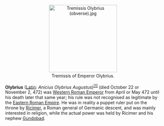 <div class="photo" colspan="2" style="text-align: center; margin: 25px 0 10px;"><a class="image" href="https://en.wikipedia.org/wiki/File:Tremissis_Olybrius_(obverse).jpg"><img alt="Tremissis Olybrius (obverse).jpg" data-file-height="400" data-file-width="401" decoding="async" height="219" src="https://upload.wikimedia.org/wikipedia/commons/thumb/4/41/Tremissis_Olybrius_%28obverse%29.jpg/220px-Tremissis_Olybrius_%28obverse%29.jpg" srcset="https://upload.wikimedia.org/wikipedia/commons/thumb/4/41/Tremissis_Olybrius_%28obverse%29.jpg/330px-Tremissis_Olybrius_%28obverse%29.jpg 1.5x, //upload.wikimedia.org/wikipedia/commons/4/41/Tremissis_Olybrius_%28obverse%29.jpg 2x" width="220"/></a><div style="line-height:normal;padding-bottom:0.2em;padding-top:0.2em;">Tremissis of Emperor Olybrius.</div></div>

[comment]: # 'breakpoint'
<p><b>Olybrius</b> (<a class="mw-redirect" href="https://en.wikipedia.org/wiki/Latin_language" title="Latin language">Latin</a>: <i lang="la">Anicius Olybrius Augustus</i>)<sup class="reference" id="cite_ref-1"><a href="#cite_note-1">[1]</a></sup> (died October 22 or November 2, 472) was <a class="mw-redirect" href="https://en.wikipedia.org/wiki/Western_Roman_Emperor" title="Western Roman Emperor">Western Roman Emperor</a> from April or May 472 until his death later that same year; his rule was not recognised as legitimate by the <a class="mw-redirect" href="https://en.wikipedia.org/wiki/Eastern_Roman_Empire" title="Eastern Roman Empire">Eastern Roman Empire</a>. He was in reality a puppet ruler put on the throne by <a href="https://en.wikipedia.org/wiki/Ricimer" title="Ricimer">Ricimer</a>, a Roman general of Germanic descent, and was mainly interested in religion, while the actual power was held by Ricimer and his nephew <a href="https://en.wikipedia.org/wiki/Gundobad" title="Gundobad">Gundobad</a>.
</p>